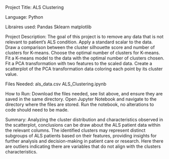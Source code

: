 Project Title: ALS Clustering

Language: Python

Libraires used: Pandas Sklearn matplotlib

Project Description: The goal of this project is to remove any data that is not relevant to patient’s ALS condition. Apply a standard scalar to the data. Draw a comparison between the cluster silhouette score and number of clusters for K-means. Choose the optimal number of clusters for K-means. Fit a K-means model to the data with the optimal number of clusters chosen. Fit a PCA transformation with two features to the scaled data. Create a scatterplot of the PCA transformation data coloring each point by its cluster value.

Files Needed: als_data.csv ALS_Clustering.ipynb

How to Run: Download the files needed, see list above, and ensure they are saved in the same directory. Open Jupyter Notebook and navigate to the directory where the files are stored. Run the notebook, no alterations to code should need to be made.

Summary: Analyzing the cluster distribution and characteristics observed in the scatterplot, conclusions can be draw about the ALS patient data within the relevant columns. The identified clusters may represent distinct subgroups of ALS patients based on their features, providing insights for further analysis and decision-making in patient care or research. Here there are outliers indicating there are variables that do not align with the clusters characteristics.
